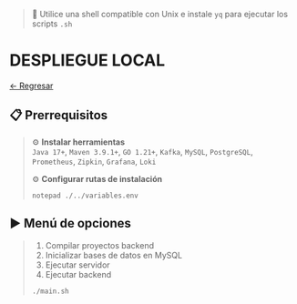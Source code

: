 > 📌 Utilice una shell compatible con Unix e instale `yq` para ejecutar los scripts `.sh`

# DESPLIEGUE LOCAL

[← Regresar](../../README.md) <br>

## 📋 Prerrequisitos
> ⚙️ **Instalar herramientas**<br>
> `Java 17+`, `Maven 3.9.1+`, `GO 1.21+`, `Kafka`, `MySQL`, `PostgreSQL`, `Prometheus`, `Zipkin`, `Grafana`, `Loki`
>
> ⚙️ **Configurar rutas de instalación**
> ```shell script 
> notepad ./../variables.env
> ```

## ▶️ Menú de opciones
> 1. Compilar proyectos backend
> 2. Inicializar bases de datos en MySQL
> 3. Ejecutar servidor
> 4. Ejecutar backend
> 
> ```shell script 
> ./main.sh
> ```